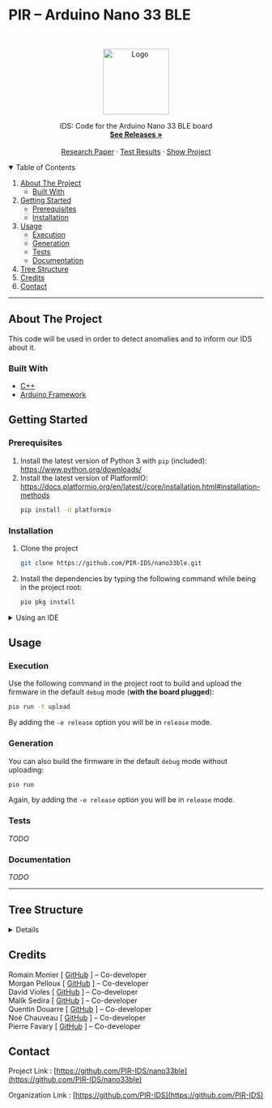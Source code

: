 # PIR – Arduino Nano 33 BLE

<!-- PROJECT LOGO -->
<br />
<p align="center">
  <a href="https://github.com/PIR-IDS/nano33ble">
    <img src="https://avatars.githubusercontent.com/u/99486891" alt="Logo" width="130">
  </a>

  <p align="center">
    IDS: Code for the Arduino Nano 33 BLE board
    <br />
    <a href="https://github.com/PIR-IDS/nano33ble/releases"><strong>See Releases »</strong></a>
    <br />
    <br />
    <a href="#">Research Paper</a>
    ·
    <a href="https://github.com/PIR-IDS/nano33ble/actions/workflows/test.yml">Test Results</a>
    ·
    <a href="https://github.com/PIR-IDS/nano33ble/projects">Show Project</a>
  </p>

<!-- TABLE OF CONTENTS -->
<details open="open">
  <summary>Table of Contents</summary>
  <ol>
    <li>
      <a href="#about-the-project">About The Project</a>
      <ul>
        <li><a href="#built-with">Built With</a></li>
      </ul>
    </li>
    <li>
      <a href="#getting-started">Getting Started</a>
      <ul>
        <li><a href="#prerequisites">Prerequisites</a></li>
        <li><a href="#installation">Installation</a></li>
      </ul>
    </li>
    <li>
      <a href="#usage">Usage</a>
      <ul>
        <li><a href="#execution">Execution</a></li>
        <li><a href="#generation">Generation</a></li>
        <li><a href="#tests">Tests</a></li>
        <li><a href="#documentation">Documentation</a></li>
      </ul>
    <li><a href="#tree-structure">Tree Structure</a></li>
    <li><a href="#credits">Credits</a></li>
    <li><a href="#contact">Contact</a></li>

  </ol>
</details>

***

<!-- ABOUT THE PROJECT -->
## About The Project

This code will be used in order to detect anomalies and to inform our IDS about it.

### Built With
* [C++](https://isocpp.org/)
* [Arduino Framework](https://docs.platformio.org/en/stable/frameworks/arduino.html)

<!-- GETTING STARTED -->
## Getting Started

### Prerequisites

1. Install the latest version of Python 3 with `pip` (included): https://www.python.org/downloads/
2. Install the latest version of PlatformIO: https://docs.platformio.org/en/latest//core/installation.html#installation-methods
    ```sh
    pip install -U platformio
    ```

### Installation

1. Clone the project
   ```sh
   git clone https://github.com/PIR-IDS/nano33ble.git
   ```
2. Install the dependencies by typing the following command while being in the project root:
   ```sh
   pio pkg install
   ```

<details>
  <summary>Using an IDE</summary>
  <br />
  If you want to use a specific IDE with this project, you can list the compatible ones by checking the `--ide` line with:
  ```sh
  pio init -h
  ```

  Choose your IDE with:
  ```sh
  pio init --ide <ide>
  ```

  > :warning: **DO NOT COMMIT THE NEWLY CREATED FILES AFTER THE IDE INIT COMMAND.**
  > 
  > You can add their name/location in the `.git/info/exclude` file to exclude them from the VCS without affecting the `.gitignore` file. You will also have to add the build directories created by your IDE in order to keep your artifacts outside of the project repository.

</details>

<!-- USAGE EXAMPLES -->
## Usage

### Execution

Use the following command in the project root to build and upload the firmware in the default `debug` mode (**with the board plugged**):
  ```sh
  pio run -t upload
  ```

By adding the `-e release` option you will be in `release` mode.

### Generation

You can also build the firmware in the default `debug` mode without uploading:
  ```sh
  pio run
  ```

Again, by adding the `-e release` option you will be in `release` mode.

### Tests

_TODO_

### Documentation

_TODO_

***

<!-- TREE STRUCTURE -->
## Tree Structure
<details>

_TODO_

</details>

<!-- CREDITS -->
## Credits

Romain Monier [ [GitHub](https://github.com/rmonier) ] – Co-developer
<br>
Morgan Pelloux [ [GitHub](https://github.com/MonsieurSinge) ] – Co-developer
<br>
David Violes [ [GitHub](https://github.com/ViolesD) ] – Co-developer
<br>
Malik Sedira [ [GitHub](https://github.com/sediramalik) ] – Co-developer
<br>
Quentin Douarre [ [GitHub](https://github.com/Quintus618) ] – Co-developer
<br>
Noé Chauveau [ [GitHub](https://github.com/Noecv) ] – Co-developer
<br>
Pierre Favary [ [GitHub](https://github.com/pdf-0) ] – Co-developer

<!-- CONTACT -->
## Contact

Project Link : [https://github.com/PIR-IDS/nano33ble](https://github.com/PIR-IDS/nano33ble)

Organization Link : [https://github.com/PIR-IDS](https://github.com/PIR-IDS)
